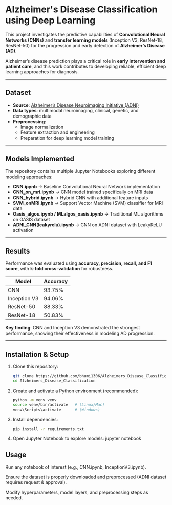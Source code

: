 # Alzheimer's Disease Classification using Deep Learning

This project investigates the predictive capabilities of **Convolutional Neural Networks (CNNs)** and **transfer learning models** (Inception V3, ResNet-18, ResNet-50) for the progression and early detection of **Alzheimer’s Disease (AD)**.  

Alzheimer’s disease prediction plays a critical role in **early intervention and patient care**, and this work contributes to developing reliable, efficient deep learning approaches for diagnosis.

---

## Dataset

- **Source**: [Alzheimer’s Disease Neuroimaging Initiative (ADNI)](http://adni.loni.usc.edu/)  
- **Data types**: multimodal neuroimaging, clinical, genetic, and demographic data  
- **Preprocessing**:  
  - Image normalization  
  - Feature extraction and engineering  
  - Preparation for deep learning model training  

---

## Models Implemented

The repository contains multiple Jupyter Notebooks exploring different modeling approaches:

- **CNN.ipynb** → Baseline Convolutional Neural Network implementation  
- **CNN_on_mri.ipynb** → CNN model trained specifically on MRI data  
- **CNN_hybrid.ipynb** → Hybrid CNN with additional feature inputs  
- **SVM_onMRI.ipynb** → Support Vector Machine (SVM) classifier for MRI data  
- **Oasis_algos.ipynb / MLalgos_oasis.ipynb** → Traditional ML algorithms on OASIS dataset  
- **ADNI_CNN(leakyrelu).ipynb** → CNN on ADNI dataset with LeakyReLU activation  

---

## Results

Performance was evaluated using **accuracy, precision, recall, and F1 score**, with **k-fold cross-validation** for robustness.  

| Model        | Accuracy |
|--------------|----------|
| CNN          | 93.75%   |
| Inception V3 | 94.06%      |
| ResNet-50    | 88.33%     |
| ResNet-18    | 50.83%     |

**Key finding**: CNN and Inception V3 demonstrated the strongest performance, showing their effectiveness in modeling AD progression.

---

##  Installation & Setup

1. Clone this repository:
   ```bash
   git clone https://github.com/bhumi1306/Alzheimers_Disease_Classification.git
   cd Alzheimers_Disease_Classification
2. Create and activate a Python environment (recommended):
   ```bash
   python -m venv venv
   source venv/bin/activate   # (Linux/Mac)
   venv\Scripts\activate      # (Windows)

3. Install dependencies:
   ```bash
   pip install -r requirements.txt
4. Open Jupyter Notebook to explore models:
   jupyter notebook
   
## Usage

Run any notebook of interest (e.g., CNN.ipynb, InceptionV3.ipynb).

Ensure the dataset is properly downloaded and preprocessed (ADNI dataset requires request & approval).

Modify hyperparameters, model layers, and preprocessing steps as needed.
